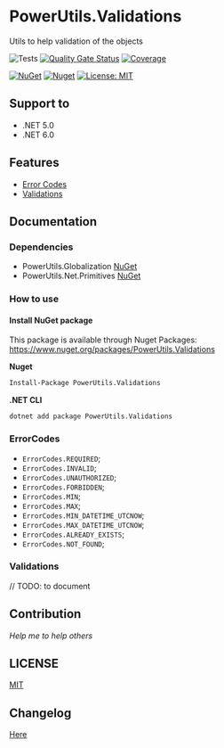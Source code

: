 # PowerUtils.Validations
Utils to help validation of the objects

![Tests](https://github.com/TechNobre/PowerUtils.Validations/actions/workflows/test-project.yml/badge.svg)
[![Quality Gate Status](https://sonarcloud.io/api/project_badges/measure?project=TechNobre_PowerUtils.Validations&metric=alert_status)](https://sonarcloud.io/summary/new_code?id=TechNobre_PowerUtils.Validations)
[![Coverage](https://sonarcloud.io/api/project_badges/measure?project=TechNobre_PowerUtils.Validations&metric=coverage)](https://sonarcloud.io/summary/new_code?id=TechNobre_PowerUtils.Validations)

[![NuGet](https://img.shields.io/nuget/v/PowerUtils.Validations.svg)](https://www.nuget.org/packages/PowerUtils.Validations)
[![Nuget](https://img.shields.io/nuget/dt/PowerUtils.Validations.svg)](https://www.nuget.org/packages/PowerUtils.Validations)
[![License: MIT](https://img.shields.io/github/license/TechNobre/PowerUtils.Validations.svg)](https://github.com/TechNobre/PowerUtils.Validations/blob/main/LICENSE)



## Support to
- .NET 5.0
- .NET 6.0



## Features
- [Error Codes](#Error-Codes)
- [Validations](#Validations)



## Documentation

### Dependencies

- PowerUtils.Globalization [NuGet](https://www.nuget.org/packages/PowerUtils.Globalization/)
- PowerUtils.Net.Primitives [NuGet](https://www.nuget.org/packages/PowerUtils.Net.Primitives/)


### How to use

#### Install NuGet package <a name="Installation"></a>
This package is available through Nuget Packages: https://www.nuget.org/packages/PowerUtils.Validations

**Nuget**
```bash
Install-Package PowerUtils.Validations
```

**.NET CLI**
```
dotnet add package PowerUtils.Validations
```



### ErrorCodes <a name="Error-Codes"></a>
- `ErrorCodes.REQUIRED`;
- `ErrorCodes.INVALID`;
- `ErrorCodes.UNAUTHORIZED`;
- `ErrorCodes.FORBIDDEN`;
- `ErrorCodes.MIN`;
- `ErrorCodes.MAX`;
- `ErrorCodes.MIN_DATETIME_UTCNOW`;
- `ErrorCodes.MAX_DATETIME_UTCNOW`;
- `ErrorCodes.ALREADY_EXISTS`;
- `ErrorCodes.NOT_FOUND`;

### Validations <a name="Validations"></a>

// TODO: to document



## Contribution

*Help me to help others*




## LICENSE

[MIT](https://github.com/TechNobre/PowerUtils.Validations/blob/main/LICENSE)



## Changelog

[Here](./CHANGELOG.md)
